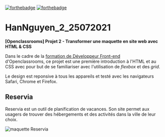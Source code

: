 [![forthebadge](https://forthebadge.com/images/badges/uses-html.svg)](https://forthebadge.com) [![forthebadge](https://forthebadge.com/images/badges/uses-css.svg)](https://forthebadge.com)

# HanNguyen_2_25072021
**[Openclassrooms] Projet 2 - Transformer une maquette en site web avec HTML & CSS**

Dans le cadre de la [formation de Développeur Front-end](https://openclassrooms.com/fr/paths/314-developpeur-front-end) d'Openclassrooms, ce projet est une première introduction à l'HTML et au CSS avec pour but de se familiariser avec l'utilisation de *flexbox* et des *grid*. 

Le design est reponsive à tous les appareils et testé avec les navigateurs Safari, Chrome et Firefox.

## Reservia

Reservia est un outil de planification de vacances. Son site permet aux usagers de trouver des hébergements et des activités dans la ville de leur choix.

![maquette Reservia](https://github.com/Mimi1706/HanNguyen_2_25072021/blob/main/Reservia%20visuals.jpg?raw=true)
